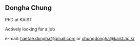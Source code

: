 ## Dongha Chung

PhD at KAIST

Actively looking for a job

e-mail: haetae.dongha@gmail.com or chungdongha@kaist.ac.kr
